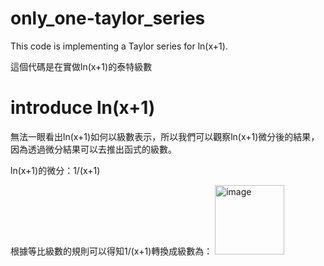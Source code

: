 # only_one-taylor_series
This code is implementing a Taylor series for ln(x+1).

這個代碼是在實做ln(x+1)的泰特級數



# introduce ln(x+1)
無法一眼看出ln(x+1)如何以級數表示，所以我們可以觀察ln(x+1)微分後的結果，因為透過微分結果可以去推出函式的級數。

ln(x+1)的微分：1/(x+1)

根據等比級數的規則可以得知1/(x+1)轉換成級數為：
<img width="111" alt="image" src="https://github.com/LoTzuChin/only_one-taylor_series/assets/115769579/36a481b1-f5fd-495c-b94d-e75ed0e53242">


